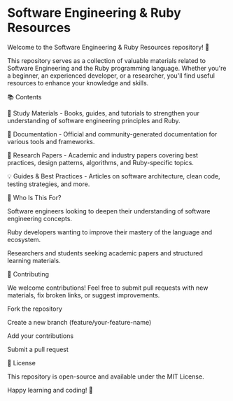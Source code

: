 # Software Engineering & Ruby Resources

Welcome to the Software Engineering & Ruby Resources repository! 🚀

This repository serves as a collection of valuable materials related to Software Engineering and the Ruby programming language. Whether you're a beginner, an experienced developer, or a researcher, you'll find useful resources to enhance your knowledge and skills.

📚 Contents

📖 Study Materials - Books, guides, and tutorials to strengthen your understanding of software engineering principles and Ruby.

📄 Documentation - Official and community-generated documentation for various tools and frameworks.

📝 Research Papers - Academic and industry papers covering best practices, design patterns, algorithms, and Ruby-specific topics.

💡 Guides & Best Practices - Articles on software architecture, clean code, testing strategies, and more.

🎯 Who Is This For?

Software engineers looking to deepen their understanding of software engineering concepts.

Ruby developers wanting to improve their mastery of the language and ecosystem.

Researchers and students seeking academic papers and structured learning materials.

🤝 Contributing

We welcome contributions! Feel free to submit pull requests with new materials, fix broken links, or suggest improvements.

Fork the repository

Create a new branch (feature/your-feature-name)

Add your contributions

Submit a pull request

📜 License

This repository is open-source and available under the MIT License.

Happy learning and coding! 🚀
